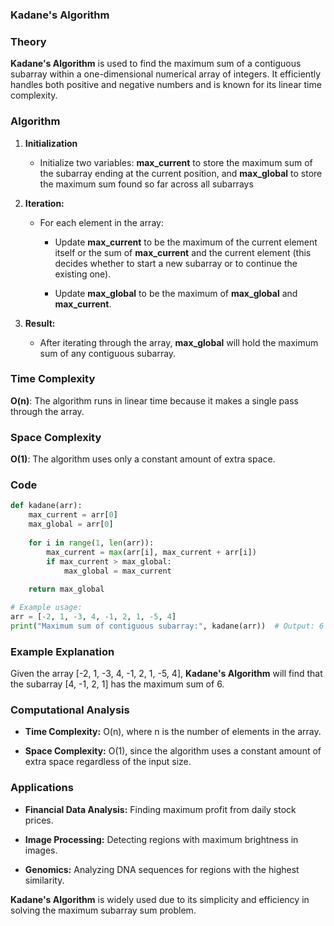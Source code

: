 ### Kadane's Algorithm

### Theory

**Kadane's Algorithm** is used to find the maximum sum of a contiguous subarray within a one-dimensional numerical array of integers. It efficiently handles both positive and negative numbers and is known for its linear time complexity.

### Algorithm

1. **Initialization**
   
    - Initialize two variables: **max_current** to store the maximum sum of the subarray ending at the current position, and **max_global** to store the maximum sum found so far across all subarrays
   
2. **Iteration:**

   - For each element in the array:
   
      - Update **max_current** to be the maximum of the current element itself or the sum of **max_current** and the current element (this decides whether to start a new subarray or to continue the existing one).
   
      - Update **max_global** to be the maximum of **max_global** and **max_current**.
   
3. **Result:**
   
   - After iterating through the array, **max_global** will hold the maximum sum of any contiguous subarray.
  
### Time Complexity

**O(n)**: The algorithm runs in linear time because it makes a single pass through the array.

### Space Complexity

**O(1)**: The algorithm uses only a constant amount of extra space.

### Code

```Python
def kadane(arr):
    max_current = arr[0]
    max_global = arr[0]
    
    for i in range(1, len(arr)):
        max_current = max(arr[i], max_current + arr[i])
        if max_current > max_global:
            max_global = max_current
    
    return max_global

# Example usage:
arr = [-2, 1, -3, 4, -1, 2, 1, -5, 4]
print("Maximum sum of contiguous subarray:", kadane(arr))  # Output: 6
```
### Example Explanation

Given the array [-2, 1, -3, 4, -1, 2, 1, -5, 4], **Kadane's Algorithm** will find that the subarray [4, -1, 2, 1] has the maximum sum of 6.

### Computational Analysis

  - **Time Complexity:** O(n), where n is the number of elements in the array.
  
  - **Space Complexity:** O(1), since the algorithm uses a constant amount of extra space regardless of the input size.

### Applications

  - **Financial Data Analysis:** Finding maximum profit from daily stock prices.

  - **Image Processing:** Detecting regions with maximum brightness in images.

  - **Genomics:** Analyzing DNA sequences for regions with the highest similarity.

**Kadane's Algorithm** is widely used due to its simplicity and efficiency in solving the maximum subarray sum problem.
